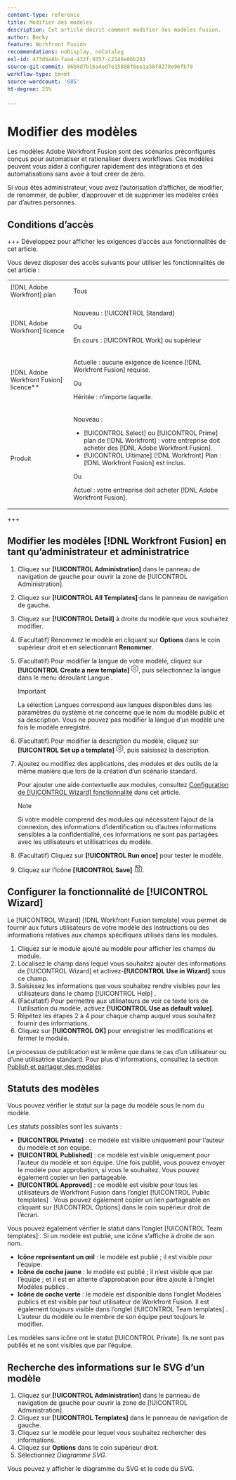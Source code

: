 ```yaml
---
content-type: reference
title: Modifier des modèles
description: Cet article décrit comment modifier des modèles Fusion.
author: Becky
feature: Workfront Fusion
recommendations: noDisplay, noCatalog
exl-id: 473dba8b-faa4-432f-9357-c2146e86b261
source-git-commit: 86b0d7b16a4ed7e15888f6ee1a58f0279e96fb70
workflow-type: tm+mt
source-wordcount: '685'
ht-degree: 25%

---
```


# Modifier des modèles

Les modèles Adobe Workfront Fusion sont des scénarios préconfigurés conçus pour automatiser et rationaliser divers workflows. Ces modèles peuvent vous aider à configurer rapidement des intégrations et des automatisations sans avoir à tout créer de zéro.

Si vous êtes administrateur, vous avez l’autorisation d’afficher, de modifier, de renommer, de publier, d’approuver et de supprimer les modèles créés par d’autres personnes.

## Conditions d’accès

+++ Développez pour afficher les exigences d’accès aux fonctionnalités de cet article.

Vous devez disposer des accès suivants pour utiliser les fonctionnalités de cet article :

<table style="table-layout:auto">
  <col>
  <col>
  <tbody>
    <tr>
      <td role="rowheader">[!DNL Adobe Workfront] plan</td>
      <td><p>Tous</p></td>
    </tr>
    <tr data-mc-conditions="">
      <td role="rowheader">[!DNL Adobe Workfront] licence</td>
      <td><p>Nouveau : [!UICONTROL Standard]</p><p>Ou</p><p>En cours : [!UICONTROL Work] ou supérieur</p></td>
    </tr>
    <tr>
      <td role="rowheader">[!DNL Adobe Workfront Fusion] licence**</td>
      <td>
        <p>Actuelle : aucune exigence de licence [!DNL Workfront Fusion] requise.</p>
        <p>Ou</p>
        <p>Héritée : n’importe laquelle.</p>
      </td>
    </tr>
    <tr>
      <td role="rowheader">Produit</td>
      <td>
        <p>Nouveau :</p>
        <ul>
          <li>[!UICONTROL Select] ou [!UICONTROL Prime] plan de [!DNL Workfront] : votre entreprise doit acheter des [!DNL Adobe Workfront Fusion].</li>
          <li>[!UICONTROL Ultimate] [!DNL Workfront] Plan : [!DNL Workfront Fusion] est inclus.</li>
        </ul>
        <p>Ou</p>
        <p>Actuel : votre entreprise doit acheter [!DNL Adobe Workfront Fusion].</p>
      </td>
    </tr>
  </tbody>
</table>

<!--
For more detail about the information in this table, see [Access requirements in Workfront documentation](/help/quicksilver/administration-and-setup/add-users/access-levels-and-object-permissions/access-level-requirements-in-documentation.md). 

For information on [!DNL Adobe Workfront Fusion] licenses, see [[!DNL Adobe Workfront Fusion] licenses](../../workfront-fusion/get-started/license-automation-vs-integration.md). -->

+++

## Modifier les modèles [!DNL Workfront Fusion] en tant qu’administrateur et administratrice

1. Cliquez sur **[!UICONTROL Administration]** dans le panneau de navigation de gauche pour ouvrir la zone de [!UICONTROL Administration].
1. Cliquez sur **[!UICONTROL All Templates]** dans le panneau de navigation de gauche.
1. Cliquez sur **[!UICONTROL Detail]** à droite du modèle que vous souhaitez modifier.
1. (Facultatif) Renommez le modèle en cliquant sur **Options** dans le coin supérieur droit et en sélectionnant **Renommer**.
1. (Facultatif) Pour modifier la langue de votre modèle, cliquez sur **[!UICONTROL Create a new template]** ![](assets/fusion-scenario-settings-icon.png), puis sélectionnez la langue dans le menu déroulant Langue .

   >[!IMPORTANT]
   >
   >La sélection Langues correspond aux langues disponibles dans les paramètres du système et ne concerne que le nom du modèle public et sa description. Vous ne pouvez pas modifier la langue d’un modèle une fois le modèle enregistré.

1. (Facultatif) Pour modifier la description du modèle, cliquez sur **[!UICONTROL Set up a template]** ![](assets/fusion-scenario-settings-icon.png), puis saisissez la description.
1. Ajoutez ou modifiez des applications, des modules et des outils de la même manière que lors de la création d’un scénario standard.

   Pour ajouter une aide contextuelle aux modules, consultez [Configuration de [!UICONTROL Wizard] fonctionnalité](#set-up-wizard-functionality) dans cet article.

   <!--For more information on building a scenario, see [Create a scenario in [!DNL Adobe Workfront Fusion]](../../../workfront-fusion/scenarios/create-a-scenario.md).-->

   >[!NOTE]
   >
   >Si votre modèle comprend des modules qui nécessitent l’ajout de la connexion, des informations d’identification ou d’autres informations sensibles à la confidentialité, ces informations ne sont pas partagées avec les utilisateurs et utillisatrices du modèle.

1. (Facultatif) Cliquez sur **[!UICONTROL Run once]** pour tester le modèle.
1. Cliquez sur l’icône **[!UICONTROL Save]** ![](assets/save-icon.png).


## Configurer la fonctionnalité de [!UICONTROL Wizard]

Le [!UICONTROL Wizard] [!DNL Workfront Fusion template] vous permet de fournir aux futurs utilisateurs de votre modèle des instructions ou des informations relatives aux champs spécifiques utilisés dans les modules.

1. Cliquez sur le module ajouté au modèle pour afficher les champs du module.
1. Localisez le champ dans lequel vous souhaitez ajouter des informations de [!UICONTROL Wizard] et activez-**[!UICONTROL Use in Wizard]** sous ce champ.
1. Saisissez les informations que vous souhaitez rendre visibles pour les utilisateurs dans le champ [!UICONTROL Help] .
1. (Facultatif) Pour permettre aux utilisateurs de voir ce texte lors de l’utilisation du modèle, activez **[!UICONTROL Use as default value]**.
1. Répétez les étapes 2 à 4 pour chaque champ auquel vous souhaitez fournir des informations.
1. Cliquez sur **[!UICONTROL OK]** pour enregistrer les modifications et fermer le module.

Le processus de publication est le même que dans le cas d’un utilisateur ou d’une utilisatrice standard. Pour plus d&#39;informations, consultez la section [Publish et partager des modèles](/help/workfront-fusion/create-and-manage-templates/publish-and-share-fusion-templates.md).

## Statuts des modèles

Vous pouvez vérifier le statut sur la page du modèle sous le nom du modèle.

Les statuts possibles sont les suivants :

* **[!UICONTROL Private]** : ce modèle est visible uniquement pour l’auteur du modèle et son équipe.
* **[!UICONTROL Published]** : ce modèle est visible uniquement pour l’auteur du modèle et son équipe. Une fois publié, vous pouvez envoyer le modèle pour approbation, si vous le souhaitez. Vous pouvez également copier un lien partageable.
* **[!UICONTROL Approved]** : ce modèle est visible pour tous les utilisateurs de Workfront Fusion dans l’onglet [!UICONTROL Public templates] . Vous pouvez également copier un lien partageable en cliquant sur [!UICONTROL Options] dans le coin supérieur droit de l’écran.

Vous pouvez également vérifier le statut dans l’onglet [!UICONTROL Team templates] . Si un modèle est publié, une icône s’affiche à droite de son nom.

* **Icône représentant un œil** : le modèle est publié ; il est visible pour l’équipe.
* **Icône de coche jaune** : le modèle est publié ; il n’est visible que par l’équipe ; et il est en attente d’approbation pour être ajouté à l’onglet Modèles publics .
* **Icône de coche verte** : le modèle est disponible dans l’onglet Modèles publics et est visible par tout utilisateur de Workfront Fusion. Il est également toujours visible dans l’onglet [!UICONTROL Team templates] . L’auteur du modèle ou le membre de son équipe peut toujours le modifier.

Les modèles sans icône ont le statut [!UICONTROL Private]. Ils ne sont pas publiés et ne sont visibles que par l’équipe.

## Recherche des informations sur le SVG d’un modèle

1. Cliquez sur **[!UICONTROL Administration]** dans le panneau de navigation de gauche pour ouvrir la zone de [!UICONTROL Administration].
1. Cliquez sur **[!UICONTROL Templates]** dans le panneau de navigation de gauche.
1. Cliquez sur le modèle pour lequel vous souhaitez rechercher des informations.
1. Cliquez sur **Options** dans le coin supérieur droit.
1. Sélectionnez *Diagramme SVG*.

Vous pouvez y afficher le diagramme du SVG et le code du SVG.
